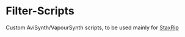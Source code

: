 # Filter-Scripts
Custom AviSynth/VapourSynth scripts, to be used mainly for [StaxRip](https://github.com/staxrip/staxrip)